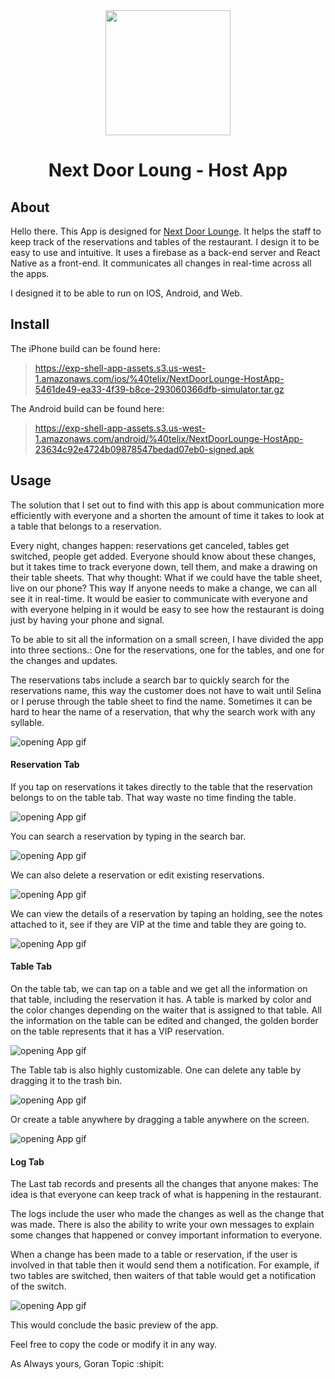 <div align="center"  styles="text-align:center; vertical-align:left;">
  <img src="assets/images/splash.png" width="200" height="200">
   <h1>Next Door Loung - Host App </h1>
</div>

## About
Hello there. This App is designed for [Next Door Lounge](http://www.nextdoorhollywood.com/). It helps the staff to keep track of the reservations and tables of the restaurant. I design it to be easy to use and intuitive. It uses a firebase as a back-end server and React Native as a front-end. It communicates all changes in real-time across all the apps.

I designed it to be able to run on IOS, Android, and Web.

## Install
The iPhone build can be found here:
>https://exp-shell-app-assets.s3.us-west-1.amazonaws.com/ios/%40telix/NextDoorLounge-HostApp-5461de49-ea33-4f39-b8ce-293060366dfb-simulator.tar.gz

The Android build can be found here:
>https://exp-shell-app-assets.s3.us-west-1.amazonaws.com/android/%40telix/NextDoorLounge-HostApp-23634c92e4724b09878547bedad07eb0-signed.apk


## Usage

The solution that I set out to find with this app is about communication more efficiently with everyone and a shorten the amount of time it takes to look at a table that belongs to a reservation.

Every night, changes happen: reservations get canceled, tables get switched, people get added.
Everyone should know about these changes, but it takes time to track everyone down, tell them, and make a drawing on their table sheets.
That why thought: What if we could have the table sheet, live on our phone?  This way If anyone needs to make a change, we can all see it in real-time.
It would be easier to communicate with everyone and with everyone helping in it would be easy to see how the restaurant is doing just by having your phone and signal.


To be able to sit all the information on a small screen, I have divided the app into three sections.:
One for the reservations, one for the tables, and one for the changes and updates.

The reservations tabs include a search bar to quickly search for the reservations name, this way the customer does not have to wait until Selina or I peruse through the table sheet to find the name.  Sometimes it can be hard to hear the name of a reservation, that why the search work with any syllable.

![opening App gif](assets/screen_captures/gifs/Open_App.gif)

#### Reservation Tab
If you tap on reservations it takes directly to the table that the reservation belongs to on the table tab. That way waste no time finding the table.

![opening App gif](assets/screen_captures/gifs/resevation_click.gif)

You can search a reservation by typing in the search bar.

![opening App gif](assets/screen_captures/gifs/Reservation_Search.gif)

We can also delete a reservation or edit existing reservations.

![opening App gif](assets/screen_captures/gifs/Delete_and_edit_Reservation.gif)


We can view the details of a reservation by taping an holding, see the notes attached to it, see if they are VIP at the time and table they are going to.

![opening App gif](assets/screen_captures/gifs/resevation_details.gif)

#### Table Tab

On the table tab, we can tap on a table and we get all the information on that table, including the reservation it has.
A table is marked by color and the color changes depending on the waiter that is assigned to that table. All the information on the table can be edited and changed, the golden border on the table represents that it has a VIP reservation.

![opening App gif](assets/screen_captures/gifs/Table_Detail.gif)


The Table tab is also highly customizable. One can delete any table by dragging it to the trash bin.


![opening App gif](assets/screen_captures/gifs/Table_delete.gif)


Or create a table anywhere by dragging a table anywhere on the screen.


![opening App gif](assets/screen_captures/gifs/Table_create.gif)

#### Log Tab
The Last tab records and presents all the changes that anyone makes: The idea is that everyone can keep track of what is happening in the restaurant.

The logs include the user who made the changes as well as the change that was made.
There is also the ability to write your own messages to explain some changes that happened or convey important information to everyone.

When a change has been made to a table or reservation, if the user is involved in that table then it would send them a notification.
For example, if two tables are switched, then waiters of that table would get a notification of the switch.

![opening App gif](assets/screen_captures/gifs/Logs_show.gif)


This would conclude the basic preview of the app.

Feel free to copy the code or modify it in any way.

As Always yours, 
Goran Topic  :shipit:



